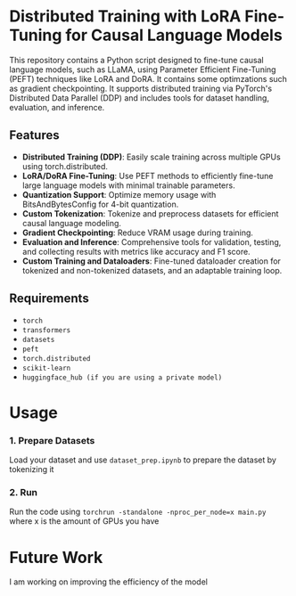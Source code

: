 # Distributed Training with LoRA Fine-Tuning for Causal Language Models
This repository contains a Python script designed to fine-tune causal language models, such as LLaMA, using Parameter Efficient Fine-Tuning (PEFT) techniques like LoRA and DoRA. It contains some optimzations such as gradient checkpointing. It supports distributed training via PyTorch's Distributed Data Parallel (DDP) and includes tools for dataset handling, evaluation, and inference.

## Features

- **Distributed Training (DDP)**: Easily scale training across multiple GPUs using torch.distributed.
- **LoRA/DoRA Fine-Tuning**: Use PEFT methods to efficiently fine-tune large language models with minimal trainable parameters.
- **Quantization Support**: Optimize memory usage with BitsAndBytesConfig for 4-bit quantization.
- **Custom Tokenization**: Tokenize and preprocess datasets for efficient causal language modeling.
- **Gradient Checkpointing**: Reduce VRAM usage during training.
- **Evaluation and Inference**: Comprehensive tools for validation, testing, and collecting results with metrics like accuracy and F1 score.
- **Custom Training and Dataloaders**: Fine-tuned dataloader creation for tokenized and non-tokenized datasets, and an adaptable training loop.

## Requirements
- ```torch```
- ```transformers```
- ```datasets```
- ```peft```
- ```torch.distributed```
- ```scikit-learn```
- ```huggingface_hub (if you are using a private model)```

# Usage
### 1. Prepare Datasets
Load your dataset and use ```dataset_prep.ipynb``` to prepare the dataset by tokenizing it

### 2. Run 
Run the code using ```torchrun -standalone -nproc_per_node=x main.py``` where x is the amount of GPUs you have

# Future Work

I am working on improving the efficiency of the model
